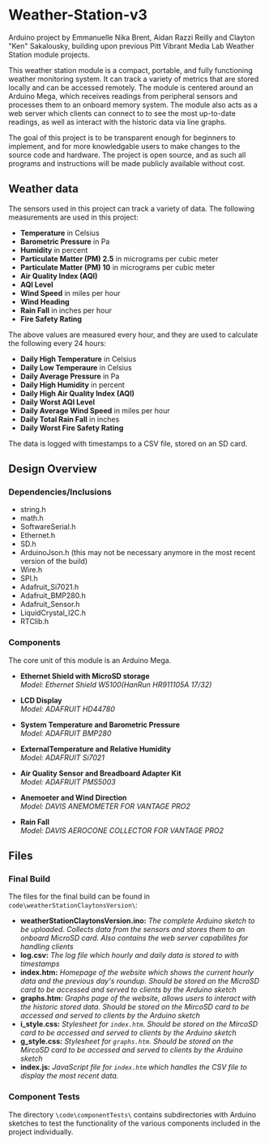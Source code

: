 # Weather-Station-v3
Arduino project by Emmanuelle Nika Brent, Aidan Razzi Reilly and Clayton "Ken" Sakalousky, building upon previous Pitt Vibrant Media Lab Weather Station module projects.

This weather station module is a compact, portable, and fully functioning weather monitoring system. It can track a variety of metrics that are stored locally and can be accessed remotely. The module is centered around an Arduino Mega, which receives readings from peripheral sensors and processes them to an onboard memory system. The module also acts as a web server which clients can connect to to see the most up-to-date readings, as well as interact with the historic data via line graphs. 

The goal of this project is to be transparent enough for beginners to implement, and for more knowledgable users to make changes to the source code and hardware. The project is open source, and as such all programs and instructions will be made publicly available without cost. 

## Weather data
The sensors used in this project can track a variety of data. The following measurements are used in this project: 

* **Temperature** in Celsius
* **Barometric Pressure** in Pa
* **Humidity** in percent
* **Particulate Matter (PM) 2.5** in micrograms per cubic meter
* **Particulate Matter (PM) 10** in micrograms per cubic meter
* **Air Quality Index (AQI)**
* **AQI Level** 
* **Wind Speed** in miles per hour
* **Wind Heading**
* **Rain Fall** in inches per hour
* **Fire Safety Rating**

The above values are measured every hour, and they are used to calculate the following every 24 hours: 
* **Daily High Temperature** in Celsius
* **Daily Low Temperaure** in Celsius
* **Daily Average Pressure** in Pa
* **Daily High Humidity** in percent
* **Daily High Air Quality Index (AQI)**
* **Daily Worst AQI Level**
* **Daily Average Wind Speed** in miles per hour
* **Daily Total Rain Fall** in inches
* **Daily Worst Fire Safety Rating**

The data is logged with timestamps to a CSV file, stored on an SD card.

## Design Overview
### Dependencies/Inclusions
* string.h
* math.h
* SoftwareSerial.h
* Ethernet.h
* SD.h
* ArduinoJson.h (this may not be necessary anymore in the most recent version of the build)
* Wire.h
* SPI.h
* Adafruit_Si7021.h
* Adafruit_BMP280.h
* Adafruit_Sensor.h
* LiquidCrystal_I2C.h
* RTClib.h

### Components
The core unit of this module is an Arduino Mega.

* **Ethernet Shield with MicroSD storage**  
*Model: Ethernet Shield W5100(HanRun HR911105A 17/32)*

* **LCD Display**  
*Model: ADAFRUIT HD44780*

* **System Temperature and Barometric Pressure**  
*Model: ADAFRUIT BMP280*

* **ExternalTemperature and Relative Humidity**  
*Model: ADAFRUIT Si7021*

* **Air Quality Sensor and Breadboard Adapter Kit**  
*Model: ADAFRUIT PMS5003*

* **Anemoeter and Wind Direction**  
*Model: DAVIS ANEMOMETER FOR VANTAGE PRO2*

* **Rain Fall**  
*Model: DAVIS AEROCONE COLLECTOR FOR VANTAGE PRO2*

## Files
### Final Build
The files for the final build can be found in `code\weatherStationClaytonsVersion\`:
* **weatherStationClaytonsVersion.ino:** *The complete Arduino sketch to be uploaded. Collects data from the sensors and stores them to an onboard MicroSD card. Also contains the web server capabilites for handling clients*
* **log.csv:** *The log file which hourly and daily data is stored to with timestamps*
* **index.htm:** *Homepage of the website which shows the current hourly data and the previous day's roundup. Should be stored on the MicroSD card to be accessed and served to clients by the Arduino sketch*
* **graphs.htm:** *Graphs page of the website, allows users to interact with the historic stored data. Should be stored on the MircoSD card to be accessed and served to clients by the Arduino sketch*
* **i_style.css:** *Stylesheet for `index.htm`. Should be stored on the MircoSD card to be accessed and served to clients by the Arduino sketch*
* **g_style.css:** *Stylesheet for `graphs.htm`. Should be stored on the MircoSD card to be accessed and served to clients by the Arduino sketch*
* **index.js:** *JavaScript file for `index.htm` which handles the CSV file to display the most recent data.*

### Component Tests
The directory `\code\componentTests\` contains subdirectories with Arduino sketches to test the functionality of the various components included in the project individually. 
